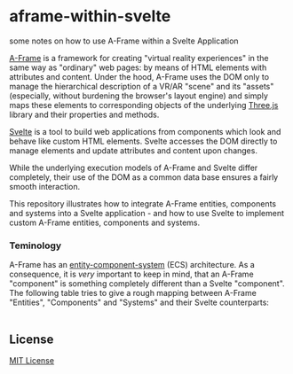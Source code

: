 # aframe-within-svelte #

some notes on how to use A-Frame within a Svelte Application

[A-Frame](https://github.com/aframevr/aframe) is a framework for creating "virtual reality experiences" in the same way as "ordinary" web pages: by means of HTML elements with attributes and content. Under the hood, A-Frame uses the DOM only to manage the hierarchical description of a VR/AR "scene" and its "assets" (especially, without burdening the browser's layout engine) and simply maps these elements to corresponding objects of the underlying [Three.js](https://github.com/mrdoob/three.js/) library and their properties and methods.

[Svelte](https://github.com/sveltejs/svelte) is a tool to build web applications from components which look and behave like custom HTML elements. Svelte accesses the DOM directly to manage elements and update attributes and content upon changes.

While the underlying execution models of A-Frame and Svelte differ completely, their use of the DOM as a common data base ensures a fairly smooth interaction.

This repository illustrates how to integrate A-Frame entities, components and systems into a Svelte application - and how to use Svelte to implement custom A-Frame entities, components and systems.

### Teminology ###

A-Frame has an [entity-component-system](https://aframe.io/docs/1.3.0/introduction/entity-component-system.html) (ECS) architecture. As a consequence, it is _very_ important to keep in mind, that an A-Frame "component" is something completely different than a Svelte "component". The following table tries to give a rough mapping between A-Frame "Entities", "Components" and "Systems" and their Svelte counterparts:

<table>
</table>

## License ##

[MIT License](LICENSE.md)

